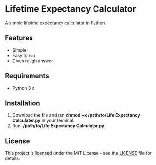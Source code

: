 # Lifetime Expectancy Calculator
A simple lifetime expectancy calculator in Python.

## Features

- Simple
- Easy to run
- Gives rough answer

## Requirements

- Python 3.x

## Installation

1. Download the file and run **chmod +x /path/to/Life Expectancy Calculator.py** in your terminal.
2. Run **./path/to/Life Expectancy Calculator.py**

## License

This project is licensed under the MIT License - see the [LICENSE](LICENSE) file for details.
